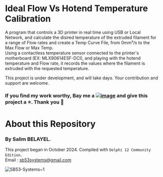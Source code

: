 # Ideal Flow Vs Hotend Temperature Calibration
A program that controls a 3D printer in real time using USB or Local Network, and calculate the disired temperature of the extruded filament for a range of Flow rates and create a Temp Curve File, from 0mm³/s to the Max Flow or Max Temp.  
Using a contactless temperature sensor connected to the printer's motherboard (EX: MLX90614ESF-DCI), and playing with the hotend temperature and Flow rate, it records the values ​​where the filament is extruded with the requested temperature.  
  
This project is under development, and will take days. Your contribution and support are welcome.
### If you find my work worthy, Bay me a [![image](https://github.com/sb53systems/G-Code-Flow-Temperature-Controller/assets/33290411/a504ac44-082d-40f1-a9d0-4abc3da242d8)](https://ko-fi.com/sb53system) and give this project a :star:. Thank you :rose:  
  
# About this Repository
### By Salim BELAYEL.  
This project began in October 2024. Compiled with `Delphi 12 Community Edition`.  
Email : sb53systems@gmail.com  
  
![SB53-Systems~1](https://github.com/sb53systems/G-Code-Flow-Temperature-Controller/assets/33290411/b94703a1-cf21-4109-bfa6-b9bcff438a1d)  
